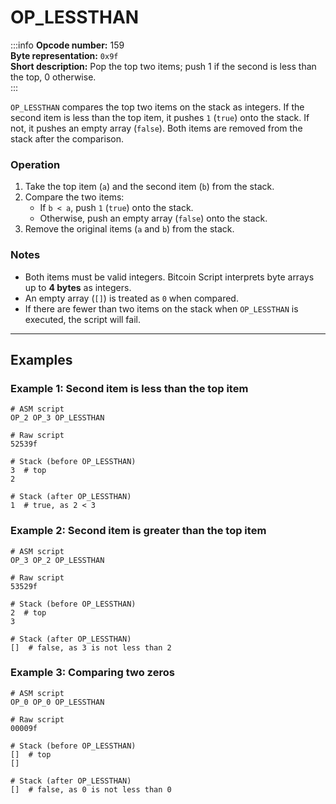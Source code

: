 # OP_LESSTHAN

:::info
**Opcode number:** 159  
**Byte representation:** `0x9f`  
**Short description:** Pop the top two items; push 1 if the second is less than the top, 0 otherwise.  
:::

`OP_LESSTHAN` compares the top two items on the stack as integers. If the second item is less than the top item, it pushes `1` (`true`) onto the stack. If not, it pushes an empty array (`false`). Both items are removed from the stack after the comparison.

### Operation

1. Take the top item (`a`) and the second item (`b`) from the stack.
2. Compare the two items:
   - If `b < a`, push `1` (`true`) onto the stack.
   - Otherwise, push an empty array (`false`) onto the stack.
3. Remove the original items (`a` and `b`) from the stack.

### Notes

- Both items must be valid integers. Bitcoin Script interprets byte arrays up to **4 bytes** as integers.
- An empty array (`[]`) is treated as `0` when compared.
- If there are fewer than two items on the stack when `OP_LESSTHAN` is executed, the script will fail.

---

## Examples

### Example 1: Second item is less than the top item

```shell
# ASM script
OP_2 OP_3 OP_LESSTHAN

# Raw script
52539f

# Stack (before OP_LESSTHAN)
3  # top
2

# Stack (after OP_LESSTHAN)
1  # true, as 2 < 3
```

### Example 2: Second item is greater than the top item

```shell
# ASM script
OP_3 OP_2 OP_LESSTHAN

# Raw script
53529f

# Stack (before OP_LESSTHAN)
2  # top
3

# Stack (after OP_LESSTHAN)
[]  # false, as 3 is not less than 2
```

### Example 3: Comparing two zeros

```shell
# ASM script
OP_0 OP_0 OP_LESSTHAN

# Raw script
00009f

# Stack (before OP_LESSTHAN)
[]  # top
[]

# Stack (after OP_LESSTHAN)
[]  # false, as 0 is not less than 0
```
